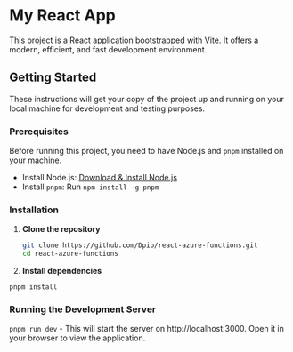 # My React App

This project is a React application bootstrapped with [Vite](https://vitejs.dev/). It offers a modern, efficient, and fast development environment.

## Getting Started

These instructions will get your copy of the project up and running on your local machine for development and testing purposes.

### Prerequisites

Before running this project, you need to have Node.js and `pnpm` installed on your machine. 

- Install Node.js: [Download & Install Node.js](https://nodejs.org/en/download/)
- Install `pnpm`: Run `npm install -g pnpm`

### Installation

1. **Clone the repository**

   ```bash
   git clone https://github.com/Dpio/react-azure-functions.git
   cd react-azure-functions

2. **Install dependencies**
   
  `pnpm install`

### Running the Development Server

`pnpm run dev` - This will start the server on http://localhost:3000. Open it in your browser to view the application.